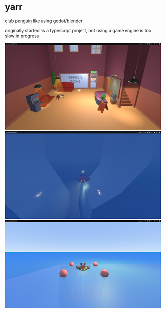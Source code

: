 # yarr
club penguin like using godot/blender

originally started as a typescript project, not using a game engine is too slow in progress

![img](./coffee_shop.png)
![img](./aquagrabber_1.png)
![img](./aquagrabber_2.png)
